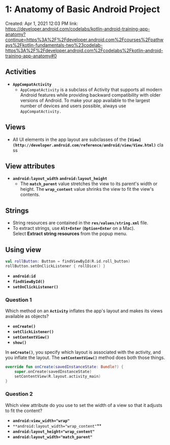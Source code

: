 # 1: Anatomy of Basic Android Project

Created: Apr 1, 2021 12:03 PM
link: https://developer.android.com/codelabs/kotlin-android-training-app-anatomy?continue=https%3A%2F%2Fdeveloper.android.com%2Fcourses%2Fpathways%2Fkotlin-fundamentals-two%23codelab-https%3A%2F%2Fdeveloper.android.com%2Fcodelabs%2Fkotlin-android-training-app-anatomy#0

## **Activities**

- **`AppCompatActivity`**
    - `AppCompatActivity` is a subclass of Activity that supports all modern Android features while providing backward compatibility with older versions of Android. To make your app available to the largest number of devices and users possible, always use `AppCompatActivity.`

## **Views**

- All UI elements in the app layout are subclasses of the **`[View](http://developer.android.com/reference/android/view/View.html)`** class

## **View attributes**

- **`android:layout_width`** **`android:layout_height`**
    - The **`match_parent`** value stretches the view to its parent's width or height. The **`wrap_content`** value shrinks the view to fit the view's contents.

## **Strings**

- String resources are contained in the **`res/values/string.xml`** file.
- To extract strings, use **`Alt+Enter`** (**`Option+Enter`** on a Mac). Select **Extract string resources** from the popup menu.

## **Using view**

```kotlin
val rollButton: Button = findViewById(R.id.roll_button)
rollButton.setOnClickListener { rollDice() }
```

- **`android:id`**
- **`findViewById()`**
- **`setOnClickListener()`**

### **Question 1**

Which method on an **`Activity`** inflates the app's layout and makes its views available as objects?

- **`onCreate()`**
- **`setClickListener()`**
- **`setContentView()`**
- **`show()`**

In **`onCreate()`**, you specify which layout is associated with the activity, and you inflate the layout. The **`setContentView()`** method does both those things.

```kotlin
override fun onCreate(savedInstanceState: Bundle?) {   
	super.onCreate(savedInstanceState)   
	setContentView(R.layout.activity_main)
}
```

### **Question 2**

Which view attribute do you use to set the width of a view so that it adjusts to fit the content?

- **`android:view_width="wrap"`**
- `**android:layout_width="wrap_content"`**
- **`android:layout_height="wrap_content"`**
- **`android:layout_width="match_parent"`**
